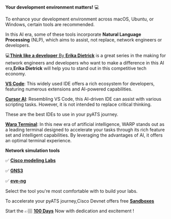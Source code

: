 **Your development environment matters!**  💻

To enhance your development environment across macOS, Ubuntu, or Windows, certain tools are recommended.

In this AI era, some of these tools incorporate **Natural Language Processing** (NLP), which aims to assist, not replace, network engineers or developers.

💻[**Think like a developer** By **Erika Dietrick**](https://www.youtube.com/playlist?list=PLvfm4aNXLC8wiJs-YGVQXUwukv06z5NJS) is a great series in the making for network engineers and developers who want to make a difference in this AI era,**Erika Dietrick** will help you to stand out in this competitive tech economy.

[**VS Code**](https://code.visualstudio.com/): This widely used IDE offers a rich ecosystem for developers, featuring numerous extensions and AI-powered capabilities.

[**Cursor AI**](https://www.cursor.com/): Resembling VS Code, this AI-driven IDE can assist with various scripting tasks. However, it is not intended to replace critical thinking.

These are the best IDEs to use in your pyATS journey. 

[**Warp Terminal**](https://www.warp.dev/): In this new era of artificial intelligence, WARP  stands out as a leading terminal designed to accelerate your tasks through its rich feature set and intelligent capabilities. By leveraging the advantages of AI, it offers an optimal terminal experience.

**Network simulation tools** 

✅ [**Cisco modeling Labs**](https://developer.cisco.com/docs/modeling-labs/cml-free/#cisco-modeling-labs---free) 

✅ [**GNS3**](https://gns3.com/software/download) 

✅ [**eve-ng**](https://www.eve-ng.net/)

Select the tool you're most comfortable with to build your labs.

To accelerate your pyATS journey,Cisco Devnet offers free [**Sandboxes**](https://developer.cisco.com/site/sandbox/)

Start the 👉🏽 [**100 Days**](https://github.com/verlaine-muhungu/100-Days-of-Cisco-PyATS-/blob/main/Days%20/The%20100%20Days.md) Now with dedication and excitement !
